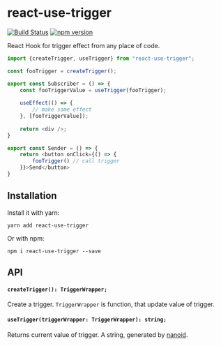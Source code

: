 # react-use-trigger

[![Build Status](https://travis-ci.org/ilyalesik/react-use-trigger.svg?branch=master)](https://travis-ci.org/ilyalesik/react-fetch-hook)
[![npm version](https://img.shields.io/npm/v/react-use-trigger.svg)](https://www.npmjs.com/package/react-fetch-hook)

React Hook for trigger effect from any place of code.

```javascript
import {createTrigger, useTrigger} from "react-use-trigger";

const fooTrigger = createTrigger();

export const Subscriber = () => {
    const fooTriggerValue = useTrigger(fooTrigger);
  
    useEffect(() => {
        // make some effect
    }, [fooTriggerValue]);
  
    return <div />;
}

export const Sender = () => { 
    return <button onClick={() => {
        fooTrigger() // call trigger
    }}>Send</button>
}
```

## Installation

Install it with yarn:

```
yarn add react-use-trigger
```

Or with npm:

```
npm i react-use-trigger --save
``` 

## API

#### `createTrigger(): TriggerWrapper;`
Create a trigger.
`TriggerWrapper` is function, that update value of trigger. 


#### `useTrigger(triggerWrapper: TriggerWrapper): string;`

Returns current value of trigger. A string, generated by [nanoid](https://github.com/ai/nanoid).